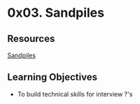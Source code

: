 # 0x03. Sandpiles

## Resources
[Sandpiles](https://www.youtube.com/watch?v=1MtEUErz7Gg&ab_channel=Numberphile)

## Learning Objectives
- To build technical skills for interview ?'s
